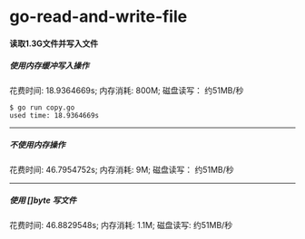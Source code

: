 # go-read-and-write-file

#### 读取1.3G文件并写入文件

##### 使用内存缓冲写入操作
花费时间: 18.9364669s; 内存消耗: 800M; 磁盘读写： 约51MB/秒


```
$ go run copy.go
used time: 18.9364669s

```

--------
##### 不使用内存操作

花费时间: 46.7954752s; 内存消耗: 9M; 磁盘读写： 约51MB/秒

--------

##### 使用 []byte 写文件

花费时间: 46.8829548s; 内存消耗: 1.1M; 磁盘读写: 约51MB/秒
